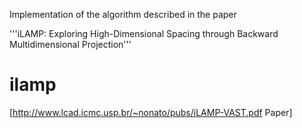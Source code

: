 Implementation of the algorithm described in the paper 

'''iLAMP: Exploring High-Dimensional Spacing through Backward Multidimensional Projection'''

# ilamp
[http://www.lcad.icmc.usp.br/~nonato/pubs/iLAMP-VAST.pdf Paper]
